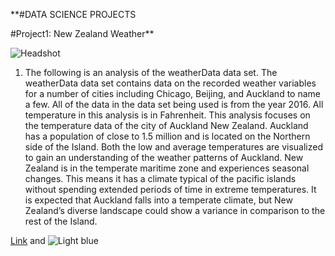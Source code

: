 **#DATA SCIENCE PROJECTS

#Project1: New Zealand Weather**


![Headshot](https://user-images.githubusercontent.com/82967749/128939592-7a3ac53f-1fa7-4e12-bf39-a1ddcbc1f795.PNG)





1. The following is an analysis of the weatherData data set. The weatherData data set contains data on the recorded weather variables for a number of cities including Chicago, Beijing, and Auckland to name a few. All of the data in the data set being used is from the year 2016. All temperature in this analysis is in Fahrenheit. This analysis focuses on the temperature data of the city of Auckland New Zealand. Auckland has a population of close to 1.5 million and is located on the Northern side of the Island. Both the low and average temperatures are visualized to gain an understanding of the weather patterns of Auckland. New Zealand is in the temperate maritime zone and experiences seasonal changes. This means it has a climate typical of the pacific islands without spending extended periods of time in extreme temperatures. It is expected that Auckland falls into a temperate climate, but New Zealand’s diverse landscape could show a variance in comparison to the rest of the Island.


[Link](url) and ![Light blue](src)
```

